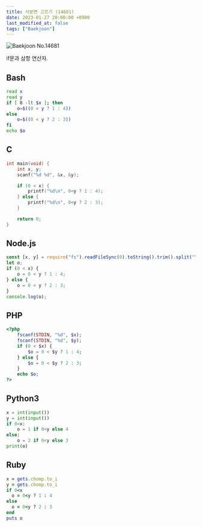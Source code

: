 ```yaml
---
title: 사분면 고르기 (14681)
date: 2023-01-27 20:00:00 +0900
last_modified_at: false
tags: ["Baekjoon"]
---
```


![Baekjoon No.14681](https://cdn.jsdelivr.net/gh/kimzuni/cdn/blog/baekjoon-14681.png)

if문과 삼항 연산자.

## Bash

```bash
read x
read y
if [ 0 -lt $x ]; then
	o=$((0 < y ? 1 : 4))
else
	o=$((0 < y ? 2 : 3))
fi
echo $o
```

## C

```c
int main(void) {
	int x, y;
	scanf("%d %d", &x, &y);

	if (0 < x) {
		printf("%d\n", 0<y ? 1 : 4);
	} else {
		printf("%d\n", 0<y ? 2 : 3);
	}

	return 0;
}
```

## Node.js

```javascript
const [x, y] = require("fs").readFileSync(0).toString().trim().split("\n").map(Number);
let o;
if (0 < x) {
	o = 0 < y ? 1 : 4;
} else {
	o = 0 < y ? 2 : 3;
}
console.log(o);
```

## PHP

```php
<?php
	fscanf(STDIN, "%d", $x);
	fscanf(STDIN, "%d", $y);
	if (0 < $x) {
		$o = 0 < $y ? 1 : 4;
	} else {
		$o = 0 < $y ? 2 : 3;
	}
	echo $o;
?>
```

## Python3

```python
x = int(input())
y = int(input())
if 0<x:
    o = 1 if 0<y else 4
else:
    o = 2 if 0<y else 3
print(o)
```

## Ruby

```ruby
x = gets.chomp.to_i
y = gets.chomp.to_i
if 0<x
  o = 0<y ? 1 : 4
else
  o = 0<y ? 2 : 3
end
puts o
```
